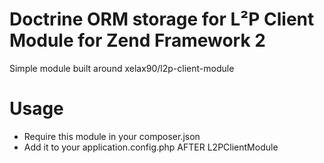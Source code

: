 # Doctrine ORM storage for L²P Client Module for Zend Framework 2

Simple module built around xelax90/l2p-client-module

# Usage

* Require this module in your composer.json
* Add it to your application.config.php AFTER L2PClientModule

